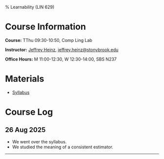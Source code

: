 % Learnability (LIN 629)

# Course Information

**Course:** TThu 09:30-10:50, Comp Ling Lab

**Instructor:** [Jeffrey Heinz](http://jeffreyheinz.net/), [jeffrey.heinz@stonybrook.edu](mailto:jeffrey.heinz@stonybrook.edu)

**Office Hours:** M 11:00-12:30, W 12:30-14:00, SBS N237

# Materials

* [Syllabus](materials/learnability-LIN629-25F-Heinz.pdf)

# Course Log

## 26 Aug 2025

* We went over the syllabus.
* We studied the meaning of a consistent estimator.

-------------------------------------------------------------------------------
